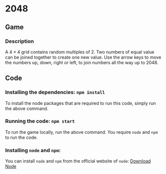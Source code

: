 # 2048

## Game

### Description

A $`4 \times 4`$ grid contains random multiples of 2. Two numbers of equal value can be joined together to create one new value. Use the arrow keys to move the numbers up, down, right or left, to join numbers all the way up to 2048.

## Code

### Installing the dependencies: `npm install`

To install the node packages that are required to run this code, simply run the above command.

### Running the code: `npm start`

To run the game locally, run the above command. You require `node` and `npm` to run the code.

### Installing `node` and `npm`:

You can install `node` and `npm` from the official website of `node`: [Download Node](https://nodejs.org/en/download/current)

